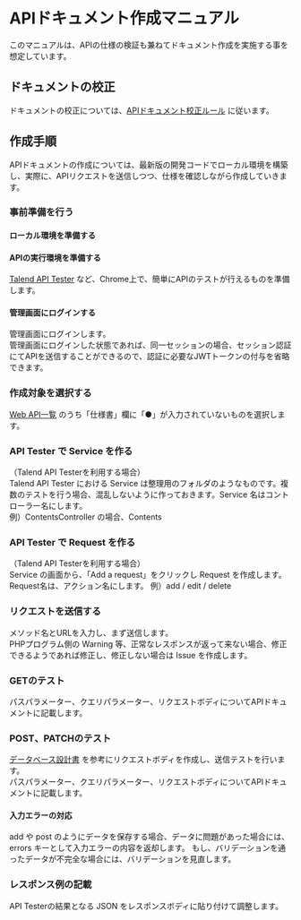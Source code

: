 # APIドキュメント作成マニュアル

このマニュアルは、APIの仕様の検証も兼ねてドキュメント作成を実施する事を想定しています。

## ドキュメントの校正

ドキュメントの校正については、[APIドキュメント校正ルール](./api_document_writing_rules) に従います。

## 作成手順

APIドキュメントの作成については、最新版の開発コードでローカル環境を構築し、実際に、APIリクエストを送信しつつ、仕様を確認しながら作成していきます。

### 事前準備を行う

#### ローカル環境を準備する
#### APIの実行環境を準備する
[Talend API Tester](https://chrome.google.com/webstore/detail/talend-api-tester-free-ed/aejoelaoggembcahagimdiliamlcdmfm?hl=ja) など、Chrome上で、簡単にAPIのテストが行えるものを準備します。

#### 管理画面にログインする
管理画面にログインします。  
管理画面にログインした状態であれば、同一セッションの場合、セッション認証にてAPIを送信することができるので、認証に必要なJWTトークンの付与を省略できます。

### 作成対象を選択する
[Web API一覧](https://docs.google.com/spreadsheets/d/1YT5PuZQdDNU0wrZdqYbh74KuLSw1SIt4_EKwPWOfDKA/edit#gid=1129992221) のうち「仕様書」欄に「●」が入力されていないものを選択します。

### API Tester で Service を作る
（Talend API Testerを利用する場合）  
Talend API Tester における Service は整理用のフォルダのようなものです。複数のテストを行う場合、混乱しないように作っておきます。Service 名はコントローラー名にします。  
例）ContentsController の場合、Contents

### API Tester で Request を作る
（Talend API Testerを利用する場合）  
Service の画面から、「Add a request」をクリックし Request を作成します。Request名は、アクション名にします。
例）add / edit / delete

### リクエストを送信する
メソッド名とURLを入力し、まず送信します。  
PHPプログラム側の Warning 等、正常なレスポンスが返って来ない場合、修正できるようであれば修正し、修正しない場合は Issue を作成します。

### GETのテスト

パスパラメーター、クエリパラメーター、リクエストボディについてAPIドキュメントに記載します。

### POST、PATCHのテスト
[データベース設計書]() を参考にリクエストボディを作成し、送信テストを行います。    
パスパラメーター、クエリパラメーター、リクエストボディについてAPIドキュメントに記載します。

#### 入力エラーの対応
add や post のようにデータを保存する場合、データに問題があった場合には、errors キーとして入力エラーの内容を返却します。
もし、バリデーションを通ったデータが不完全な場合には、バリデーションを見直します。

### レスポンス例の記載
API Testerの結果となる JSON をレスポンスボディに貼り付けて調整します。

　

